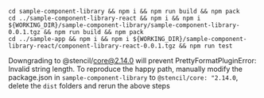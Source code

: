 ```
cd sample-component-library && npm i && npm run build && npm pack
cd ../sample-component-library-react && npm i && npm i ${WORKING_DIR}/sample-component-library/sample-component-library-0.0.1.tgz && npm run build && npm pack
cd ../sample-app && npm i && npm i ${WORKING_DIR}/sample-component-library-react/component-library-react-0.0.1.tgz && npm run test
```

Downgrading to @stencil/core@2.14.0 will prevent PrettyFormatPluginError: Invalid string length. To reproduce the happy path, manually modify the package.json in `sample-component-library` to `@stencil/core: "2.14.0`, delete the `dist` folders and rerun the above steps